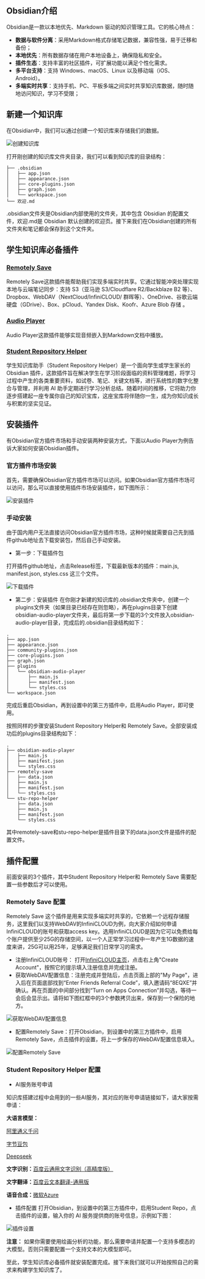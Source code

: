 ## Obsidian介绍
Obsidian是一款以本地优先、Markdown 驱动的知识管理工具。它的核心特点：
- **数据与软件分离**：采用Markdown格式存储笔记数据，兼容性强，易于迁移和备份；
- **本地优先**：所有数据存储在用户本地设备上，确保隐私和安全。
- **插件生态**：支持丰富的社区插件，可扩展功能以满足个性化需求。
- **多平台支持**：支持 Windows、macOS、Linux 以及移动端（iOS、Android）。
- **多端实时共享**：支持手机、PC、平板多端之间实时共享知识库数据，随时随地访问知识，学习不受限；

## 新建一个知识库
在Obsidian中，我们可以通过创建一个知识库来存储我们的数据。

![创建知识库](images/zh/create_vault.gif)

打开刚创建的知识库文件夹目录，我们可以看到知识库的目录结构：

```shell
├── .obsidian
│   ├── app.json
│   ├── appearance.json
│   ├── core-plugins.json
│   ├── graph.json
│   └── workspace.json
└── 欢迎.md
```
.obsidian文件夹是Obsidian内部使用的文件夹，其中包含 Obsidian 的配置文件，欢迎.md是 Obsidian 默认创建的欢迎页。接下来我们在Obsidian创建的所有文件夹和笔记都会保存到这个文件夹。

## 学生知识库必备插件

### [Remotely Save](https://github.com/remotely-save/remotely-save)
Remotely Save这款插件能帮助我们实现多端实时共享。它通过智能冲突处理实现本地与云端笔记同步：支持 S3（亚马逊 S3/Cloudflare R2/Backblaze B2 等）、Dropbox、WebDAV（NextCloud/InfiniCLOUD/ 群晖等）、OneDrive、谷歌云端硬盘（GDrive）、Box、pCloud、Yandex Disk、Koofr、Azure Blob 存储 。

### [Audio Player](https://github.com/noonesimg/obsidian-audio-player)
Audio Player这款插件能够实现音频嵌入到Markdown文档中播放。

### [Student Repository Helper](https://github.com/yingflower/obsidian-stu-repo-helper)
学生知识库助手（Student Repository Helper）是一个面向学生或学生家长的Obsidian 插件，这款插件旨在解决学生在学习阶段面临的资料管理难题，将学习过程中产生的各类重要资料，如试卷、笔记、关键文档等，进行系统性的数字化整合与管理，并利用 AI 助手定期进行学习分析总结。随着时间的推移，它将助力你逐步搭建起一座专属你自己的知识宝库，这座宝库将伴随你一生，成为你知识成长与积累的坚实见证。

## 安装插件
有Obsidian官方插件市场和手动安装两种安装方式，下面以Audio Player为例告诉大家如何安装Obsidian插件。
### 官方插件市场安装
首先，需要确保Obsidian官方插件市场可以访问。如果Obsidian官方插件市场可以访问，那么可以直接使用插件市场安装插件，如下图所示：

![安装插件](images/zh/install_plugin.gif) 

### 手动安装
由于国内用户无法直接访问Obsidian官方插件市场，这种时候就需要自己先到插件github地址去下载安装包，然后自己手动安装。
- 第一步：下载插件包

打开插件github地址，点击Release标签，下载最新版本的插件：main.js, manifest.json, styles.css 这三个文件。

![下载插件](images/zh/download_plugin.png)

- 第二步：安装插件
在你刚才新建的知识库的.obsidian文件夹中，创建一个plugins文件夹（如果目录已经存在则忽略），再在plugins目录下创建obsidian-audio-player文件夹，最后将第一步下载的3个文件放入obsidian-audio-player目录，完成后的.obsidian目录结构如下：
```shell
.
├── app.json
├── appearance.json
├── community-plugins.json
├── core-plugins.json
├── graph.json
├── plugins
│   └── obsidian-audio-player
│       ├── main.js
│       ├── manifest.json
│       └── styles.css
└── workspace.json
```
完成后重启Obsidian，再到设置中的第三方插件中，启用Audio Player，即可使用。

按照同样的步骤安装Student Repository Helper和 Remotely Save。全部安装成功后的plugins目录结构如下：
```shell
.
├── obsidian-audio-player
│   ├── main.js
│   ├── manifest.json
│   └── styles.css
├── remotely-save
│   ├── data.json
│   ├── main.js
│   ├── manifest.json
│   └── styles.css
└── stu-repo-helper
    ├── data.json
    ├── main.js
    ├── manifest.json
    └── styles.css
```
其中remotely-save和stu-repo-helper是插件目录下的data.json文件是插件的配置文件。

## 插件配置
前面安装的3个插件，其中Student Repository Helper和 Remotely Save 需要配置一些参数后才可以使用。
### Remotely Save 配置
Remotely Save 这个插件是用来实现多端实时共享的，它依赖一个远程存储服务，这里我们以支持WebDAV的InfiniCLOUD为例，向大家介绍如何申请InfiniCLOUD的账号和获取access key。选用InfiniCLOUD是因为它可以免费给每个账户提供至少25G的存储空间，以一个人正常学习过程中一年产生1G数据的速度来讲，25G可以用25年，足够满足我们日常学习的需求。

- 注册InfiniCLOUD账号： 打开[InfiniCLOUD主页](https://infini-cloud.net/en/)，点击右上角"Create Account"，按照它的提示填入注册信息并完成注册。
- 获取WebDAV配置信息：注册完成并登陆后，点击页面上部的"My Page"，进入后在页面底部找到“Enter Friends Referral Code”，填入邀请码“8EQXE”并确认。再在页面的中间部分找到“Turn on Apps Connection”并勾选，等待一会后会显示出。请将如下图红框中的3个参数拷贝出来，保存到一个保险的地方。

![获取WebDAV配置信息](images/zh/webdav_config.png)

- 配置Remotely Save：打开Obsidian，到设置中的第三方插件中，启用Remotely Save，点击插件的设置，将上一步保存的WebDAV配置信息填入。

![配置Remotely Save](images/zh/config_remotely_save.png)

### Student Repository Helper 配置

- AI服务账号申请

知识库搭建过程中会用到的一些AI服务，其对应的账号申请链接如下，请大家按需申请：

**大语言模型：**

[阿里通义千问](https://bailian.console.aliyun.com/?apiKey=1#/api-key)

[字节豆包](https://console.volcengine.com/ark/)

[Deepseek](https://platform.deepseek.com/)

**文字识别：**[百度云通用文字识别（高精度版）](https://console.bce.baidu.com/ai-engine/ocr/overview/index?_=1740120172878)

**文字翻译：**[百度云文本翻译-通用版](https://console.bce.baidu.com/ai-engine/machinetranslation/overview/index)

**语音合成：**[微软Azure](https://portal.azure.com/#create/Microsoft.CognitiveServicesSpeechServices)

- 插件配置
打开Obsidian，到设置中的第三方插件中，启用Student Repo，点击插件的设置，输入你的 AI 服务提供商的账号信息，示例如下图：

![插件设置](images/zh/settings.png)

**注意：** 如果你需要使用绘画分析的功能，那么需要申请并配置一个支持多模态的大模型。否则只需要配置一个支持文本的大模型即可。

至此，学生知识库必备插件就安装配置完成。接下来我们就可以开始按照自己的需求来构建学生知识库了。